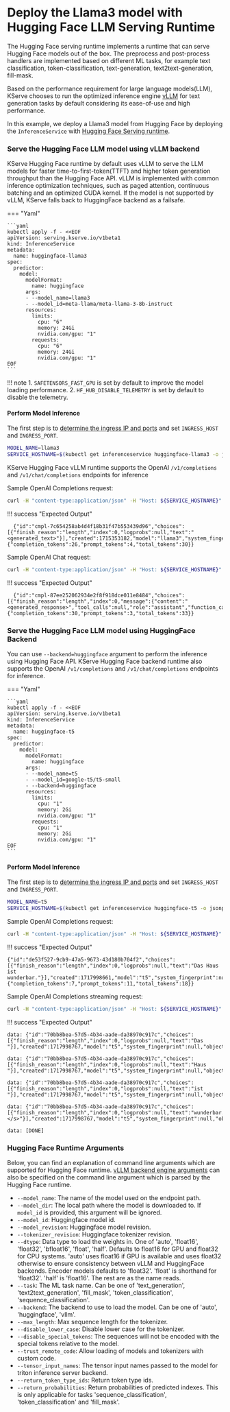 # Deploy the Llama3 model with Hugging Face LLM Serving Runtime
The Hugging Face serving runtime implements a runtime that can serve Hugging Face models out of the box.
The preprocess and post-process handlers are implemented based on different ML tasks, for example text classification,
token-classification, text-generation, text2text-generation, fill-mask.

Based on the performance requirement for large language models(LLM), KServe chooses to run the optimized inference engine [vLLM](https://github.com/vllm-project/vllm) for text generation tasks by default considering its ease-of-use and high performance.

In this example, we deploy a Llama3 model from Hugging Face by deploying the `InferenceService` with [Hugging Face Serving runtime](https://github.com/kserve/kserve/tree/master/python/huggingfaceserver). 

### Serve the Hugging Face LLM model using vLLM backend

KServe Hugging Face runtime by default uses vLLM to serve the LLM models for faster time-to-first-token(TTFT) and higher token generation throughput than the Hugging Face API. vLLM is implemented with common inference optimization techniques, such as paged attention, continuous batching and an optimized CUDA kernel. If the model is not supported by vLLM, KServe falls back to HuggingFace backend as a failsafe.


=== "Yaml"

    ```yaml
    kubectl apply -f - <<EOF
    apiVersion: serving.kserve.io/v1beta1
    kind: InferenceService
    metadata:
      name: huggingface-llama3
    spec:
      predictor:
        model:
          modelFormat:
            name: huggingface
          args:
          - --model_name=llama3
          - --model_id=meta-llama/meta-llama-3-8b-instruct
          resources:
            limits:
              cpu: "6"
              memory: 24Gi
              nvidia.com/gpu: "1"
            requests:
              cpu: "6"
              memory: 24Gi
              nvidia.com/gpu: "1"
    EOF
    ```
!!! note
    1. `SAFETENSORS_FAST_GPU` is set by default to improve the model loading performance.
    2. `HF_HUB_DISABLE_TELEMETRY` is set by default to disable the telemetry.

#### Perform Model Inference

The first step is to [determine the ingress IP and ports](../../../../get_started/first_isvc.md#4-determine-the-ingress-ip-and-ports) and set `INGRESS_HOST` and `INGRESS_PORT`.

```bash
MODEL_NAME=llama3
SERVICE_HOSTNAME=$(kubectl get inferenceservice huggingface-llama3 -o jsonpath='{.status.url}' | cut -d "/" -f 3)
```

KServe Hugging Face vLLM runtime supports the OpenAI `/v1/completions` and `/v1/chat/completions` endpoints for inference

Sample OpenAI Completions request:

```bash
curl -H "content-type:application/json" -H "Host: ${SERVICE_HOSTNAME}" -v http://${INGRESS_HOST}:${INGRESS_PORT}/openai/v1/completions -d '{"model": "${MODEL_NAME}", "prompt": "<prompt>", "stream":false, "max_tokens": 30 }'

```
!!! success "Expected Output"

  ```{ .json .no-copy }
    {"id":"cmpl-7c654258ab4d4f18b31f47b553439d96","choices":[{"finish_reason":"length","index":0,"logprobs":null,"text":"<generated_text>"}],"created":1715353182,"model":"llama3","system_fingerprint":null,"object":"text_completion","usage":{"completion_tokens":26,"prompt_tokens":4,"total_tokens":30}}
  ```

Sample OpenAI Chat request:

```bash
curl -H "content-type:application/json" -H "Host: ${SERVICE_HOSTNAME}" -v http://${INGRESS_HOST}:${INGRESS_PORT}/openai/v1/chat/completions -d '{"model": "${MODEL_NAME}", "messages": [{"role": "user","content": "<message>"}], "stream":false }'

```
!!! success "Expected Output"

  ```{ .json .no-copy }
    {"id":"cmpl-87ee252062934e2f8f918dce011e8484","choices":[{"finish_reason":"length","index":0,"message":{"content":"<generated_response>","tool_calls":null,"role":"assistant","function_call":null},"logprobs":null}],"created":1715353461,"model":"llama3","system_fingerprint":null,"object":"chat.completion","usage":{"completion_tokens":30,"prompt_tokens":3,"total_tokens":33}}
  ```

### Serve the Hugging Face LLM model using HuggingFace Backend
You can use `--backend=huggingface` argument to perform the inference using Hugging Face API. KServe Hugging Face backend runtime also 
supports the OpenAI `/v1/completions` and `/v1/chat/completions` endpoints for inference.

=== "Yaml"

    ```yaml
    kubectl apply -f - <<EOF
    apiVersion: serving.kserve.io/v1beta1
    kind: InferenceService
    metadata:
      name: huggingface-t5
    spec:
      predictor:
        model:
          modelFormat:
            name: huggingface
          args:
          - --model_name=t5
          - --model_id=google-t5/t5-small
          - --backend=huggingface
          resources:
            limits:
              cpu: "1"
              memory: 2Gi
              nvidia.com/gpu: "1"
            requests:
              cpu: "1"
              memory: 2Gi
              nvidia.com/gpu: "1"
    EOF
    ```

#### Perform Model Inference

The first step is to [determine the ingress IP and ports](../../../../get_started/first_isvc.md#4-determine-the-ingress-ip-and-ports) and set `INGRESS_HOST` and `INGRESS_PORT`.

```bash
MODEL_NAME=t5
SERVICE_HOSTNAME=$(kubectl get inferenceservice huggingface-t5 -o jsonpath='{.status.url}' | cut -d "/" -f 3)
```

Sample OpenAI Completions request:

```bash
curl -H "content-type:application/json" -H "Host: ${SERVICE_HOSTNAME}" -v http://${INGRESS_HOST}:${INGRESS_PORT}/openai/v1/completions -d '{"model": "${MODEL_NAME}", "prompt": "translate English to German: The house is wonderful.", "stream":false, "max_tokens": 30 }'

```
!!! success "Expected Output"

  ```{ .json .no-copy }
  {"id":"de53f527-9cb9-47a5-9673-43d180b704f2","choices":[{"finish_reason":"length","index":0,"logprobs":null,"text":"Das Haus ist wunderbar."}],"created":1717998661,"model":"t5","system_fingerprint":null,"object":"text_completion","usage":{"completion_tokens":7,"prompt_tokens":11,"total_tokens":18}}
  ```

Sample OpenAI Completions streaming request:

```bash
curl -H "content-type:application/json" -H "Host: ${SERVICE_HOSTNAME}" -v http://${INGRESS_HOST}:${INGRESS_PORT}/openai/v1/completions -d '{"model": "${MODEL_NAME}", "prompt": "translate English to German: The house is wonderful.", "stream":true, "max_tokens": 30 }'

```
!!! success "Expected Output"

  ```{ .json .no-copy }
  data: {"id":"70bb8bea-57d5-4b34-aade-da38970c917c","choices":[{"finish_reason":"length","index":0,"logprobs":null,"text":"Das "}],"created":1717998767,"model":"t5","system_fingerprint":null,"object":"text_completion","usage":null}

  data: {"id":"70bb8bea-57d5-4b34-aade-da38970c917c","choices":[{"finish_reason":"length","index":0,"logprobs":null,"text":"Haus "}],"created":1717998767,"model":"t5","system_fingerprint":null,"object":"text_completion","usage":null}

  data: {"id":"70bb8bea-57d5-4b34-aade-da38970c917c","choices":[{"finish_reason":"length","index":0,"logprobs":null,"text":"ist "}],"created":1717998767,"model":"t5","system_fingerprint":null,"object":"text_completion","usage":null}

  data: {"id":"70bb8bea-57d5-4b34-aade-da38970c917c","choices":[{"finish_reason":"length","index":0,"logprobs":null,"text":"wunderbar.</s>"}],"created":1717998767,"model":"t5","system_fingerprint":null,"object":"text_completion","usage":null}

  data: [DONE]
  ```



### Hugging Face Runtime Arguments

Below, you can find an explanation of command line arguments which are supported for Hugging Face runtime. [vLLM backend engine arguments](https://docs.vllm.ai/en/latest/models/engine_args.html) can also be specified on the command line argument which is parsed by the Hugging Face runtime.

- `--model_name`: The name of the model used on the endpoint path.
- `--model_dir`: The local path where the model is downloaded to. If `model_id` is provided, this argument will be ignored.
- `--model_id`: Huggingface model id.
- `--model_revision`: Huggingface model revision.
- `--tokenizer_revision`: Huggingface tokenizer revision.
- `--dtype`: Data type to load the weights in. One of 'auto', 'float16', 'float32', 'bfloat16', 'float', 'half'. 
             Defaults to float16 for GPU and float32 for CPU systems. 'auto' uses float16 if GPU is available and uses float32 otherwise to ensure consistency between vLLM and HuggingFace backends. 
             Encoder models defaults to 'float32'. 'float' is shorthand for 'float32'. 'half' is 'float16'. The rest are as the name reads.
- `--task`: The ML task name. Can be one of 'text_generation', 'text2text_generation', 'fill_mask', 'token_classification', 'sequence_classification'.
- `--backend`: The backend to use to load the model. Can be one of 'auto', 'huggingface', 'vllm'.
- `--max_length`: Max sequence length for the tokenizer.
- `--disable_lower_case`: Disable lower case for the tokenizer.
- `--disable_special_tokens`: The sequences will not be encoded with the special tokens relative to the model.
- `--trust_remote_code`: Allow loading of models and tokenizers with custom code.
- `--tensor_input_names`: The tensor input names passed to the model for triton inference server backend.
- `--return_token_type_ids`: Return token type ids.
- `--return_probabilities`: Return probabilities of predicted indexes. This is only applicable for tasks 'sequence_classification', 'token_classification' and 'fill_mask'.
